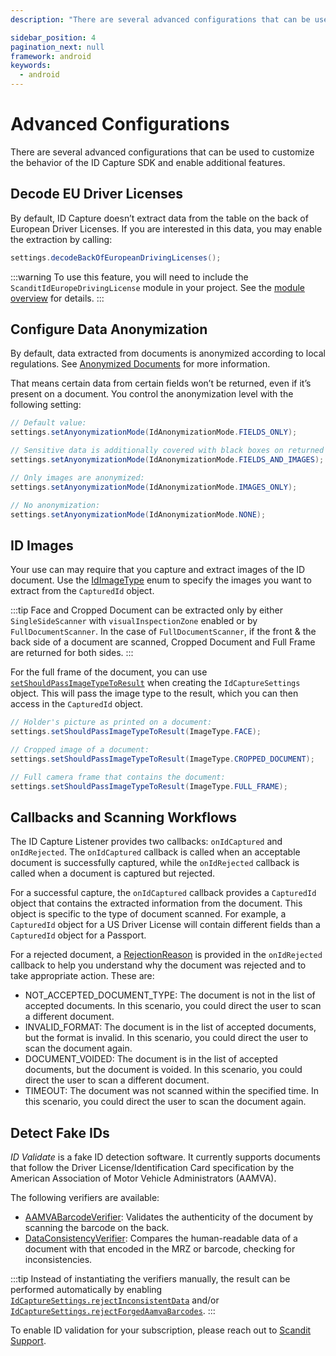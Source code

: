 ```yaml
---
description: "There are several advanced configurations that can be used to customize the behavior of the ID Capture SDK and enable additional features.                                                                              "

sidebar_position: 4
pagination_next: null
framework: android
keywords:
  - android
---
```


# Advanced Configurations

There are several advanced configurations that can be used to customize the behavior of the ID Capture SDK and enable additional features.

## Decode EU Driver Licenses

By default, ID Capture doesn’t extract data from the table on the back of European Driver Licenses. If you are interested in this data, you may enable the extraction by calling:

```java
settings.decodeBackOfEuropeanDrivingLicenses();
```

:::warning
To use this feature, you will need to include the `ScanditIdEuropeDrivingLicense` module in your project. See the [module overview](/sdks/android/id-capture/get-started.md#module-overview) for details.
:::

## Configure Data Anonymization

By default, data extracted from documents is anonymized according to local regulations. See [Anonymized Documents](/sdks/android/id-capture/supported-documents.md#anonymized-documents) for more information.

That means certain data from certain fields won’t be returned, even if it’s present on a document. You control the anonymization level with the following setting:

```java
// Default value:
settings.setAnyonymizationMode(IdAnonymizationMode.FIELDS_ONLY);

// Sensitive data is additionally covered with black boxes on returned images:
settings.setAnyonymizationMode(IdAnonymizationMode.FIELDS_AND_IMAGES);

// Only images are anonymized:
settings.setAnyonymizationMode(IdAnonymizationMode.IMAGES_ONLY);

// No anonymization:
settings.setAnyonymizationMode(IdAnonymizationMode.NONE);
```

## ID Images

Your use can may require that you capture and extract images of the ID document. Use the [IdImageType](https://docs.scandit.com/data-capture-sdk/android/id-capture/api/id-image-type.html#enum-scandit.datacapture.id.IdImageType) enum to specify the images you want to extract from the `CapturedId` object.

:::tip
Face and Cropped Document can be extracted only by either `SingleSideScanner` with `visualInspectionZone` enabled or by `FullDocumentScanner`.
In the case of `FullDocumentScanner`, if the front & the back side of a document are scanned, Cropped Document and Full Frame are returned for both sides.
:::

For the full frame of the document, you can use [`setShouldPassImageTypeToResult`](https://docs.scandit.com/data-capture-sdk/android/id-capture/api/id-capture-settings.html#method-scandit.datacapture.id.IdCaptureSettings.SetShouldPassImageTypeToResult) when creating the `IdCaptureSettings` object. This will pass the image type to the result, which you can then access in the `CapturedId` object.

```java
// Holder's picture as printed on a document:
settings.setShouldPassImageTypeToResult(ImageType.FACE);

// Cropped image of a document:
settings.setShouldPassImageTypeToResult(ImageType.CROPPED_DOCUMENT);

// Full camera frame that contains the document:
settings.setShouldPassImageTypeToResult(ImageType.FULL_FRAME);
```

## Callbacks and Scanning Workflows

The ID Capture Listener provides two callbacks: `onIdCaptured` and `onIdRejected`. The `onIdCaptured` callback is called when an acceptable document is successfully captured, while the `onIdRejected` callback is called when a document is captured but rejected.

For a successful capture, the `onIdCaptured` callback provides a `CapturedId` object that contains the extracted information from the document. This object is specific to the type of document scanned. For example, a `CapturedId` object for a US Driver License will contain different fields than a `CapturedId` object for a Passport.

For a rejected document, a [RejectionReason](https://docs.scandit.com/data-capture-sdk/android/id-capture/api/rejection-reason.html#enum-scandit.datacapture.id.RejectionReason) is provided in the `onIdRejected` callback to help you understand why the document was rejected and to take appropriate action. These are:

* NOT_ACCEPTED_DOCUMENT_TYPE: The document is not in the list of accepted documents. In this scenario, you could direct the user to scan a different document.
* INVALID_FORMAT: The document is in the list of accepted documents, but the format is invalid. In this scenario, you could direct the user to scan the document again.
* DOCUMENT_VOIDED: The document is in the list of accepted documents, but the document is voided. In this scenario, you could direct the user to scan a different document.
* TIMEOUT: The document was not scanned within the specified time. In this scenario, you could direct the user to scan the document again.

## Detect Fake IDs

*ID Validate* is a fake ID detection software. It currently supports documents that follow the Driver License/Identification Card specification by the American Association of Motor Vehicle Administrators (AAMVA).

The following verifiers are available:

* [AAMVABarcodeVerifier](https://docs.scandit.com/data-capture-sdk/android/id-capture/api/aamva-barcode-verifier.html#class-scandit.datacapture.id.AamvaBarcodeVerifier): Validates the authenticity of the document by scanning the barcode on the back.
* [DataConsistencyVerifier](https://docs.scandit.com/data-capture-sdk/android/id-capture/api/data-consistency-verifier.html): Compares the human-readable data of a document with that encoded in the MRZ or barcode, checking for inconsistencies.

:::tip
Instead of instantiating the verifiers manually, the result can be performed automatically by enabling [`IdCaptureSettings.rejectInconsistentData`](https://docs.scandit.com/data-capture-sdk/android/id-capture/api/id-capture-settings.html#property-scandit.datacapture.id.IdCaptureSettings.RejectInconsistentData) and/or [`IdCaptureSettings.rejectForgedAamvaBarcodes`](https://docs.scandit.com/data-capture-sdk/android/id-capture/api/id-capture-settings.html#property-scandit.datacapture.id.IdCaptureSettings.RejectInconsistentData).
:::

To enable ID validation for your subscription, please reach out to [Scandit Support](mailto:support@scandit.com).
